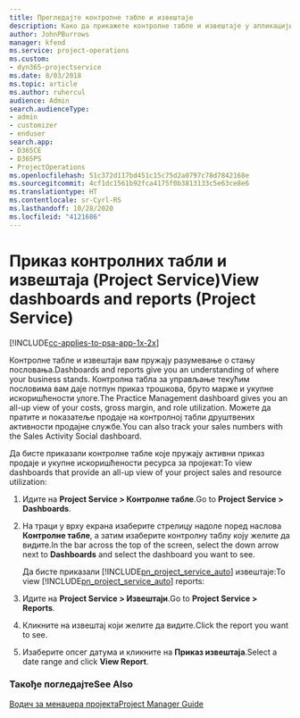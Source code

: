 ```yaml
---
title: Прегледајте контролне табле и извештаје
description: Како да прикажете контролне табле и извештаје у апликацији Project Service
author: JohnPBurrows
manager: kfend
ms.service: project-operations
ms.custom:
- dyn365-projectservice
ms.date: 8/03/2018
ms.topic: article
ms.author: ruhercul
audience: Admin
search.audienceType:
- admin
- customizer
- enduser
search.app:
- D365CE
- D365PS
- ProjectOperations
ms.openlocfilehash: 51c372d117bd451c15c75d2a0797c78d7842168e
ms.sourcegitcommit: 4cf1dc1561b92fca4175f0b3813133c5e63ce8e6
ms.translationtype: HT
ms.contentlocale: sr-Cyrl-RS
ms.lasthandoff: 10/28/2020
ms.locfileid: "4121686"
---
```

# <a name="view-dashboards-and-reports-project-service"></a><span data-ttu-id="bc035-103">Приказ контролних табли и извештаја (Project Service)</span><span class="sxs-lookup"><span data-stu-id="bc035-103">View dashboards and reports (Project Service)</span></span>

[!INCLUDE[cc-applies-to-psa-app-1x-2x](../includes/cc-applies-to-psa-app-1x-2x.md)]

<span data-ttu-id="bc035-104">Контролне табле и извештаји вам пружају разумевање о стању пословања.</span><span class="sxs-lookup"><span data-stu-id="bc035-104">Dashboards and reports give you an understanding of where your business stands.</span></span> <span data-ttu-id="bc035-105">Контролна табла за управљање текућим пословима вам даје потпун приказ трошкова, бруто марже и укупне искоришћености улоге.</span><span class="sxs-lookup"><span data-stu-id="bc035-105">The Practice Management dashboard gives you an all-up view of your costs, gross margin, and role utilization.</span></span> <span data-ttu-id="bc035-106">Можете да пратите и показатеље продаје на контролној табли друштвених активности продајне службе.</span><span class="sxs-lookup"><span data-stu-id="bc035-106">You can also track your sales numbers with the Sales Activity Social dashboard.</span></span>  
  
 <span data-ttu-id="bc035-107">Да бисте приказали контролне табле које пружају активни приказ продаје и укупне искоришћености ресурса за пројекат:</span><span class="sxs-lookup"><span data-stu-id="bc035-107">To view dashboards that provide an all-up view of your project sales and resource utilization:</span></span>  
  
1. <span data-ttu-id="bc035-108">Идите на **Project Service > Контролне табле**.</span><span class="sxs-lookup"><span data-stu-id="bc035-108">Go to **Project Service > Dashboards**.</span></span>  
  
2. <span data-ttu-id="bc035-109">На траци у врху екрана изаберите стрелицу надоле поред наслова **Контролне табле**, а затим изаберите контролну таблу коју желите да видите.</span><span class="sxs-lookup"><span data-stu-id="bc035-109">In the bar across the top of the screen, select the down arrow next to **Dashboards** and select the dashboard you want to see.</span></span>  
  
   <span data-ttu-id="bc035-110">Да бисте приказали [!INCLUDE[pn_project_service_auto](../includes/pn-project-service-auto.md)] извештаје:</span><span class="sxs-lookup"><span data-stu-id="bc035-110">To view [!INCLUDE[pn_project_service_auto](../includes/pn-project-service-auto.md)] reports:</span></span>  
  
3. <span data-ttu-id="bc035-111">Идите на **Project Service > Извештаји**.</span><span class="sxs-lookup"><span data-stu-id="bc035-111">Go to **Project Service > Reports**.</span></span>  
  
4. <span data-ttu-id="bc035-112">Кликните на извештај који желите да видите.</span><span class="sxs-lookup"><span data-stu-id="bc035-112">Click the report you want to see.</span></span>  
  
5. <span data-ttu-id="bc035-113">Изаберите опсег датума и кликните на **Приказ извештаја**.</span><span class="sxs-lookup"><span data-stu-id="bc035-113">Select a date range and click **View Report**.</span></span>  
  
### <a name="see-also"></a><span data-ttu-id="bc035-114">Такође погледајте</span><span class="sxs-lookup"><span data-stu-id="bc035-114">See Also</span></span>  
 [<span data-ttu-id="bc035-115">Водич за менаџера пројекта</span><span class="sxs-lookup"><span data-stu-id="bc035-115">Project Manager Guide</span></span>](../psa/project-manager-guide.md)
